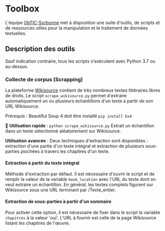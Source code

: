 # Toolbox

L'équipe [ObTIC-Sorbonne](https://obtic.sorbonne-universite.fr/) met à disposition une suite d'outils, de scripts et de ressources utiles pour la manipulation et le traitement de données textuelles.

## Description des outils

Sauf indication contraire, tous les scripts s'exécutent avec Python 3.7 ou au-dessus.

### Collecte de corpus (Scrapping)
La plateforme [Wikisource](https://fr.wikisource.org/wiki/Wikisource:Accueil) contient de très nombreux textes littéraires libres de droits. Le script `scrape_wikisource.py` permet d'extraire automatiquement un ou plusieurs échantillons d'un texte à partir de son URL Wikisource.

Prérequis : Beautiful Soup 4 doit être installé 
`pip install bs4`

📌  **Utilisation rapide** : `python scrape_wikisource.py`
Extrait un échantillon dans un texte sélectionné aléatoirement sur Wikisource.


**Utilisation avancée** : Deux techniques d'extraction sont disponibles : extraction d'une partie d'un texte intégral et extraction de plusieurs sous-parties piochées à travers les chapitres d'un texte.

#### Extraction à partir du texte intégral
Méthode d'extraction par défaut.
Il est nécessaire d'ouvrir le script et de remplir la valeur de la variable `book_location` avec l'URL du texte dont on veut extraire un échantillon.
En général, les textes complets figurent sur Wikisource sous une URL terminant par /Texte_entier.

#### Extraction de sous-parties à partir d'un sommaire
Pour activer cette option, il est nécessaire de fixer dans le script la variable `chapitres` à la valeur 'oui'.
L'URL à fournir est celle de la page Wikisource listant les chapitres de l'œuvre.
